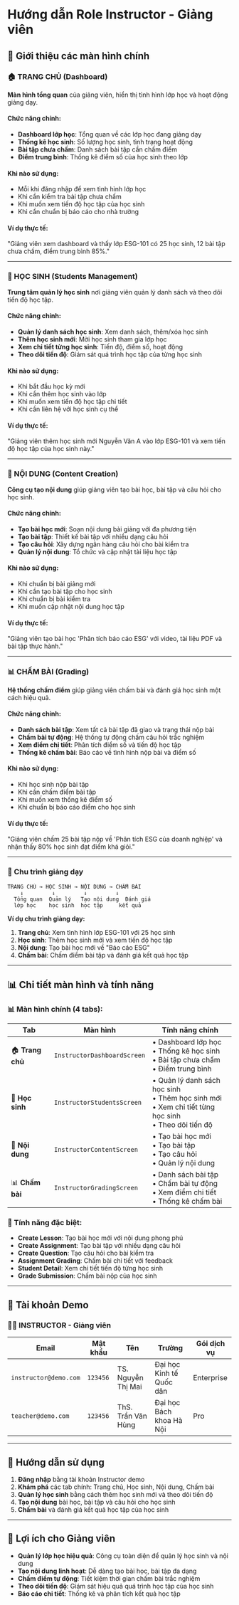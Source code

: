 # Hướng dẫn Role Instructor - Giảng viên

## 📱 Giới thiệu các màn hình chính

### **🏠 TRANG CHỦ (Dashboard)**
**Màn hình tổng quan** của giảng viên, hiển thị tình hình lớp học và hoạt động giảng dạy.

#### **Chức năng chính:**
- **Dashboard lớp học**: Tổng quan về các lớp học đang giảng dạy
- **Thống kê học sinh**: Số lượng học sinh, tình trạng hoạt động
- **Bài tập chưa chấm**: Danh sách bài tập cần chấm điểm
- **Điểm trung bình**: Thống kê điểm số của học sinh theo lớp

#### **Khi nào sử dụng:**
- Mỗi khi đăng nhập để xem tình hình lớp học
- Khi cần kiểm tra bài tập chưa chấm
- Khi muốn xem tiến độ học tập của học sinh
- Khi cần chuẩn bị báo cáo cho nhà trường

#### **Ví dụ thực tế:**
"Giảng viên xem dashboard và thấy lớp ESG-101 có 25 học sinh, 12 bài tập chưa chấm, điểm trung bình 85%."

---

### **👥 HỌC SINH (Students Management)**
**Trung tâm quản lý học sinh** nơi giảng viên quản lý danh sách và theo dõi tiến độ học tập.

#### **Chức năng chính:**
- **Quản lý danh sách học sinh**: Xem danh sách, thêm/xóa học sinh
- **Thêm học sinh mới**: Mời học sinh tham gia lớp học
- **Xem chi tiết từng học sinh**: Tiến độ, điểm số, hoạt động
- **Theo dõi tiến độ**: Giám sát quá trình học tập của từng học sinh

#### **Khi nào sử dụng:**
- Khi bắt đầu học kỳ mới
- Khi cần thêm học sinh vào lớp
- Khi muốn xem tiến độ học tập chi tiết
- Khi cần liên hệ với học sinh cụ thể

#### **Ví dụ thực tế:**
"Giảng viên thêm học sinh mới Nguyễn Văn A vào lớp ESG-101 và xem tiến độ học tập của học sinh này."

---

### **📝 NỘI DUNG (Content Creation)**
**Công cụ tạo nội dung** giúp giảng viên tạo bài học, bài tập và câu hỏi cho học sinh.

#### **Chức năng chính:**
- **Tạo bài học mới**: Soạn nội dung bài giảng với đa phương tiện
- **Tạo bài tập**: Thiết kế bài tập với nhiều dạng câu hỏi
- **Tạo câu hỏi**: Xây dựng ngân hàng câu hỏi cho bài kiểm tra
- **Quản lý nội dung**: Tổ chức và cập nhật tài liệu học tập

#### **Khi nào sử dụng:**
- Khi chuẩn bị bài giảng mới
- Khi cần tạo bài tập cho học sinh
- Khi chuẩn bị bài kiểm tra
- Khi muốn cập nhật nội dung học tập

#### **Ví dụ thực tế:**
"Giảng viên tạo bài học 'Phân tích báo cáo ESG' với video, tài liệu PDF và bài tập thực hành."

---

### **📊 CHẤM BÀI (Grading)**
**Hệ thống chấm điểm** giúp giảng viên chấm bài và đánh giá học sinh một cách hiệu quả.

#### **Chức năng chính:**
- **Danh sách bài tập**: Xem tất cả bài tập đã giao và trạng thái nộp bài
- **Chấm bài tự động**: Hệ thống tự động chấm câu hỏi trắc nghiệm
- **Xem điểm chi tiết**: Phân tích điểm số và tiến độ học tập
- **Thống kê chấm bài**: Báo cáo về tình hình nộp bài và điểm số

#### **Khi nào sử dụng:**
- Khi học sinh nộp bài tập
- Khi cần chấm điểm bài tập
- Khi muốn xem thống kê điểm số
- Khi chuẩn bị báo cáo điểm cho học sinh

#### **Ví dụ thực tế:**
"Giảng viên chấm 25 bài tập nộp về 'Phân tích ESG của doanh nghiệp' và nhận thấy 80% học sinh đạt điểm khá giỏi."

---

### **🔄 Chu trình giảng dạy**

```
TRANG CHỦ → HỌC SINH → NỘI DUNG → CHẤM BÀI
    ↓         ↓         ↓         ↓
  Tổng quan  Quản lý   Tạo nội dung  Đánh giá
  lớp học    học sinh  học tập     kết quả
```

**Ví dụ chu trình giảng dạy:**
1. **Trang chủ**: Xem tình hình lớp ESG-101 với 25 học sinh
2. **Học sinh**: Thêm học sinh mới và xem tiến độ học tập
3. **Nội dung**: Tạo bài học mới về "Báo cáo ESG"
4. **Chấm bài**: Chấm điểm bài tập và đánh giá kết quả học tập

---

## 📊 Chi tiết màn hình và tính năng

### **📊 Màn hình chính (4 tabs):**

| Tab | Màn hình | Tính năng chính |
|-----|----------|-----------------|
| 🏠 **Trang chủ** | `InstructorDashboardScreen` | • Dashboard lớp học<br>• Thống kê học sinh<br>• Bài tập chưa chấm<br>• Điểm trung bình |
| 👥 **Học sinh** | `InstructorStudentsScreen` | • Quản lý danh sách học sinh<br>• Thêm học sinh mới<br>• Xem chi tiết từng học sinh<br>• Theo dõi tiến độ |
| 📝 **Nội dung** | `InstructorContentScreen` | • Tạo bài học mới<br>• Tạo bài tập<br>• Tạo câu hỏi<br>• Quản lý nội dung |
| 📊 **Chấm bài** | `InstructorGradingScreen` | • Danh sách bài tập<br>• Chấm bài tự động<br>• Xem điểm chi tiết<br>• Thống kê chấm bài |

### **🔧 Tính năng đặc biệt:**
- **Create Lesson**: Tạo bài học mới với nội dung phong phú
- **Create Assignment**: Tạo bài tập với nhiều dạng câu hỏi
- **Create Question**: Tạo câu hỏi cho bài kiểm tra
- **Assignment Grading**: Chấm bài chi tiết với feedback
- **Student Detail**: Xem chi tiết tiến độ từng học sinh
- **Grade Submission**: Chấm bài nộp của học sinh

---

## 🔐 Tài khoản Demo

### **👨‍🏫 INSTRUCTOR - Giảng viên**

| Email | Mật khẩu | Tên | Trường | Gói dịch vụ |
|-------|----------|-----|--------|-------------|
| `instructor@demo.com` | `123456` | TS. Nguyễn Thị Mai | Đại học Kinh tế Quốc dân | Enterprise |
| `teacher@demo.com` | `123456` | ThS. Trần Văn Hùng | Đại học Bách khoa Hà Nội | Pro |

---

## 📝 Hướng dẫn sử dụng

1. **Đăng nhập** bằng tài khoản Instructor demo
2. **Khám phá** các tab chính: Trang chủ, Học sinh, Nội dung, Chấm bài
3. **Quản lý học sinh** bằng cách thêm học sinh mới và theo dõi tiến độ
4. **Tạo nội dung** bài học, bài tập và câu hỏi cho học sinh
5. **Chấm bài** và đánh giá kết quả học tập của học sinh

---

## 🎯 Lợi ích cho Giảng viên

- **Quản lý lớp học hiệu quả**: Công cụ toàn diện để quản lý học sinh và nội dung
- **Tạo nội dung linh hoạt**: Dễ dàng tạo bài học, bài tập đa dạng
- **Chấm điểm tự động**: Tiết kiệm thời gian chấm bài trắc nghiệm
- **Theo dõi tiến độ**: Giám sát hiệu quả quá trình học tập của học sinh
- **Báo cáo chi tiết**: Thống kê và phân tích kết quả học tập
